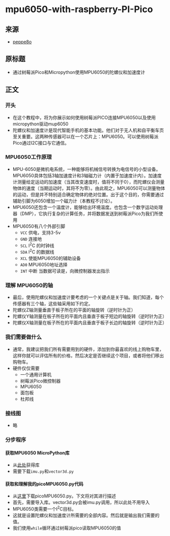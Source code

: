 # mpu6050-with-raspberry-PI-Pico

## 来源

- [peppe8o](https://peppe8o.com/using-gyroscope-and-accelerometer-with-mpu6050-raspberry-pi-pico-and-micropython/)

## 原标题

- 通过树莓派Pico和Micropython使用MPU6050的陀螺仪和加速度计

## 正文

### 开头

- 在这个教程中，将为你展示如何使用树莓派PICO连接MPU6050以及使用micropython驱动mup6050
- 陀螺仪和加速度计是现代智能手机的基本功能。他们对于无人机和自平衡车页至关重要。这两种传感器可以在一个芯片上：MPU6050。可以使用树莓派Pico通过I2C接口与它通信。

### MPU6050工作原理

- MPU-6050是微机电系统，一种能够将机械信号转换为电信号的小型设备。MPU6050具体包括3轴加速度计和3轴磁力计（内置于加速度计内）。加速度计测量给定运动的加速度（当其改变速度时，值将不同于0），而陀螺仪会测量物体的速度（当期运动时，其将不为零）。由此观之，MPU6050可以测量物体的运动，但是并不特别适合确定物体的绝对位置。出于这个目的，你需要通过辅助引脚为6050增加一个磁力计（本教程不讨论）。
- MPU6050还包含一个温度计，能够给出环境温度。也包含一个数字运动处理器（DMP），它执行复杂的计算任务，并将数据发送到树莓派Pico为我们所使用
- MPU6050有八个外部引脚
  - `VCC` 供电，支持3-5v
  - `GND` 连接地
  - `SCL` I<sup>2</sup>C 的时钟线
  - `SDA` I<sup>2</sup>C 的数据线
  - `XCL` 使能MPU6050的辅助设备
  - `AD0` MPU6050地址选择
  - `INT` 中断 当数据可读是，向微控制器发出指示

### 理解 MPU6050的轴

- 最后，使用陀螺仪和加速度计要考虑的一个关键点是关于轴。我们知道，每个传感器有三个轴，这些轴采用如下约定。
- 陀螺仪Z轴测量垂直于板子所在的平面的轴旋转（逆时针为正）
- 陀螺仪Y轴测量在板子所在的平面内且垂直于板子短边的轴旋转（逆时针为正）
- 陀螺仪X轴测量在板子所在的平面内且垂直于板子长边的轴旋转（逆时针为正）

### 我们需要做什么

- 通常，我建议把我们所有需要用到的硬件，添加到你最喜欢的线上购物车里，这样你就可以评估所有的价格，然后决定是否继续这个项目，或者将他们移出购物车。
- 硬件仅仅需要
  - 一个通用计算机
  - 树莓派Pico微控制器
  - MPU6050
  - 面包板
  - 杜邦线

### 接线图

- 略

### 分步程序

#### 获取MPU6050 MicroPython库

- 从[此处](https://github.com/micropython-IMU/micropython-mpu9x50)获得库
- 需要下载`imu.py`和`vector3d.py`

#### 获取和理解我的picoMPU6050.py代码

- 从[这里](https://peppe8o.com/download/micropython/MPU6050/picoMPU6050.py)下载picoMPU6050.py。下文将对其进行描述
- 首先，需要导入库。vector3d.py会被imu.py调用，所以此处不用导入
- MPU6050类需要一个I<sup>2</sup>C目标。
- 这就是设置陀螺仪和加速度计所需要的全部内容。然后就是输出我们需要的值。
- 我们使用`while`循环通过树莓派pico读取MPU6050的值
